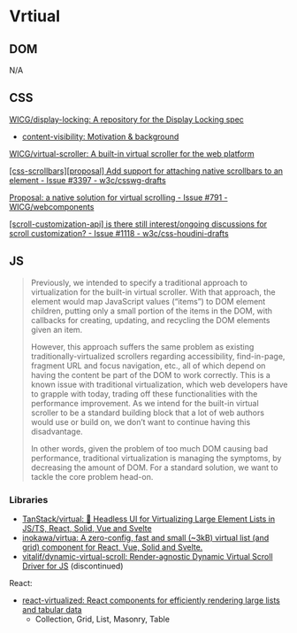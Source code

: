 # Vrtiual
## DOM
N/A

## CSS
[WICG/display-locking: A repository for the Display Locking spec](https://github.com/WICG/display-locking)
- [content-visibility: Motivation & background](https://github.com/WICG/display-locking/blob/main/explainers/content-visibility.md#motivation--background)

[WICG/virtual-scroller: A built-in virtual scroller for the web platform](https://github.com/WICG/virtual-scroller)

[\[css-scrollbars\]\[proposal\] Add support for attaching native scrollbars to an element - Issue #3397 - w3c/csswg-drafts](https://github.com/w3c/csswg-drafts/issues/3397)

[Proposal: a native solution for virtual scrolling - Issue #791 - WICG/webcomponents](https://github.com/WICG/webcomponents/issues/791)

[\[scroll-customization-api\] is there still interest/ongoing discussions for scroll customization? - Issue #1118 - w3c/css-houdini-drafts](https://github.com/w3c/css-houdini-drafts/issues/1118)

## JS
> Previously, we intended to specify a traditional approach to virtualization for the built-in virtual scroller. With that approach, the element would map JavaScript values (“items”) to DOM element children, putting only a small portion of the items in the DOM, with callbacks for creating, updating, and recycling the DOM elements given an item.
> 
> However, this approach suffers the same problem as existing traditionally-virtualized scrollers regarding accessibility, find-in-page, fragment URL and focus navigation, etc., all of which depend on having the content be part of the DOM to work correctly. This is a known issue with traditional virtualization, which web developers have to grapple with today, trading off these functionalities with the performance improvement. As we intend for the built-in virtual scroller to be a standard building block that a lot of web authors would use or build on, we don’t want to continue having this disadvantage.
>
> In other words, given the problem of too much DOM causing bad performance, traditional virtualization is managing the symptoms, by decreasing the amount of DOM. For a standard solution, we want to tackle the core problem head-on.

### Libraries
- [TanStack/virtual: 🤖 Headless UI for Virtualizing Large Element Lists in JS/TS, React, Solid, Vue and Svelte](https://github.com/TanStack/virtual)
- [inokawa/virtua: A zero-config, fast and small (~3kB) virtual list (and grid) component for React, Vue, Solid and Svelte.](https://github.com/inokawa/virtua)
- [vitalif/dynamic-virtual-scroll: Render-agnostic Dynamic Virtual Scroll Driver for JS](https://github.com/vitalif/dynamic-virtual-scroll) (discontinued)

React:
- [react-virtualized: React components for efficiently rendering large lists and tabular data](https://github.com/bvaughn/react-virtualized)
  - Collection, Grid, List, Masonry, Table